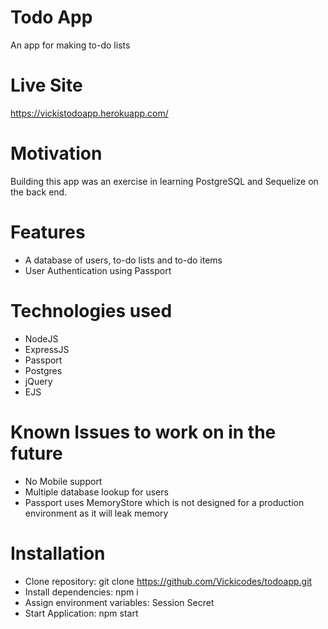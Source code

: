 # Todo App
An app for making to-do lists

# Live Site
https://vickistodoapp.herokuapp.com/

# Motivation
Building this app was an exercise in learning PostgreSQL and Sequelize on the back end. 

# Features
- A database of users, to-do lists and to-do items
- User Authentication using Passport

# Technologies used
- NodeJS
- ExpressJS
- Passport
- Postgres
- jQuery
- EJS


# Known Issues to work on in the future
- No Mobile support
- Multiple database lookup for users
- Passport uses MemoryStore which is not designed for a production environment as it will leak memory

# Installation
- Clone repository: git clone https://github.com/Vickicodes/todoapp.git
- Install dependencies: npm i
- Assign environment variables: Session Secret
- Start Application: npm start